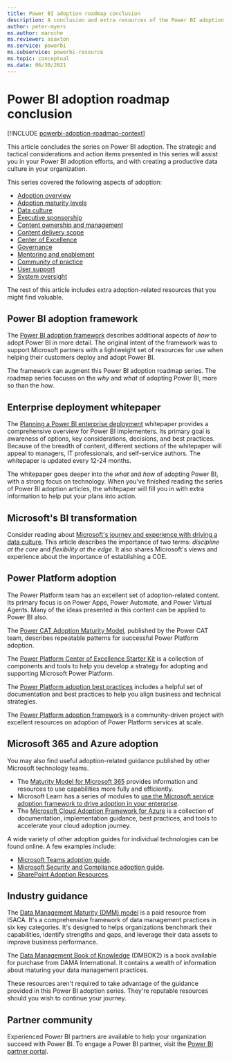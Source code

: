 ```yaml
---
title: Power BI adoption roadmap conclusion
description: A conclusion and extra resources of the Power BI adoption roadmap series of articles.
author: peter-myers
ms.author: maroche
ms.reviewer: asaxton
ms.service: powerbi
ms.subservice: powerbi-resource
ms.topic: conceptual
ms.date: 06/30/2021
---
```


# Power BI adoption roadmap conclusion

[!INCLUDE [powerbi-adoption-roadmap-context](includes/powerbi-adoption-roadmap-context.md)]

This article concludes the series on Power BI adoption. The strategic and tactical considerations and action items presented in this series will assist you in your Power BI adoption efforts, and with creating a productive data culture in your organization.

This series covered the following aspects of adoption:

- [Adoption overview](powerbi-adoption-roadmap-overview.md)
- [Adoption maturity levels](powerbi-adoption-roadmap-maturity-levels.md)
- [Data culture](powerbi-adoption-roadmap-data-culture.md)
- [Executive sponsorship](powerbi-adoption-roadmap-executive-sponsorship.md)
- [Content ownership and management](powerbi-adoption-roadmap-content-ownership-and-management.md)
- [Content delivery scope](powerbi-adoption-roadmap-content-delivery-scope.md)
- [Center of Excellence](powerbi-adoption-roadmap-center-of-excellence.md)
- [Governance](powerbi-adoption-roadmap-governance.md)
- [Mentoring and enablement](powerbi-adoption-roadmap-mentoring-and-user-enablement.md)
- [Community of practice](powerbi-adoption-roadmap-community-of-practice.md)
- [User support](powerbi-adoption-roadmap-user-support.md)
- [System oversight](powerbi-adoption-roadmap-system-oversight.md)

The rest of this article includes extra adoption-related resources that you might find valuable.

## Power BI adoption framework

The [Power BI adoption framework](https://github.com/pbiaf/powerbiadoption) describes additional aspects of _how_ to adopt Power BI in more detail. The original intent of the framework was to support Microsoft partners with a lightweight set of resources for use when helping their customers deploy and adopt Power BI.

The framework can augment this Power BI adoption roadmap series. The roadmap series focuses on the _why_ and _what_ of adopting Power BI, more so than the _how_.

## Enterprise deployment whitepaper

The [Planning a Power BI enterprise deployment](https://aka.ms/PBIEnterpriseDeploymentWP) whitepaper provides a comprehensive overview for Power BI implementers. Its primary goal is awareness of options, key considerations, decisions, and best practices. Because of the breadth of content, different sections of the whitepaper will appeal to managers, IT professionals, and self-service authors. The whitepaper is updated every 12-24 months.

The whitepaper goes deeper into the _what_ and _how_ of adopting Power BI, with a strong focus on technology. When you've finished reading the series of Power BI adoption articles, the whitepaper will fill you in with extra information to help put your plans into action.

## Microsoft's BI transformation

Consider reading about [Microsoft's journey and experience with driving a data culture](center-of-excellence-microsoft-business-intelligence-transformation.md). This article describes the importance of two terms: _discipline at the core_ and _flexibility at the edge_. It also shares Microsoft's views and experience about the importance of establishing a COE.

## Power Platform adoption

The Power Platform team has an excellent set of adoption-related content. Its primary focus is on Power Apps, Power Automate, and Power Virtual Agents. Many of the ideas presented in this content can be applied to Power BI also.

The [Power CAT Adoption Maturity Model](https://powerapps.microsoft.com/blog/power-cat-adoption-maturity-model-repeatable-patterns-for-successful-power-platform-adoption/), published by the Power CAT team, describes repeatable patterns for successful Power Platform adoption.

The [Power Platform Center of Excellence Starter Kit](/power-platform/guidance/coe/starter-kit) is a collection of components and tools to help you develop a strategy for adopting and supporting Microsoft Power Platform.

The [Power Platform adoption best practices](/power-platform/guidance/adoption/methodology) includes a helpful set of documentation and best practices to help you align business and technical strategies.

The [Power Platform adoption framework](https://github.com/PowerPlatformAF/PowerPlatformAF/wiki) is a community-driven project with excellent resources on adoption of Power Platform services at scale.

## Microsoft 365 and Azure adoption

You may also find useful adoption-related guidance published by other Microsoft technology teams.

- The [Maturity Model for Microsoft 365](/microsoft-365/community/microsoft365-maturity-model--intro) provides information and resources to use capabilities more fully and efficiently.
- Microsoft Learn has a series of modules to [use the Microsoft service adoption framework to drive adoption in your enterprise](/learn/paths/m365-service-adoption/).
- The [Microsoft Cloud Adoption Framework for Azure](/azure/cloud-adoption-framework/) is a collection of documentation, implementation guidance, best practices, and tools to accelerate your cloud adoption journey.

A wide variety of other adoption guides for individual technologies can be found online. A few examples include:

- [Microsoft Teams adoption guide](https://adoption.microsoft.com/files/tft/#p=1).
- [Microsoft Security and Compliance adoption guide](https://adoption.microsoft.com/files/sec/).
- [SharePoint Adoption Resources](https://resources.techcommunity.microsoft.com/resources/sharepoint-adoption/).

## Industry guidance

The [Data Management Maturity (DMM) model](https://cmmiinstitute.com/data-management-maturity) is a paid resource from ISACA. It's a comprehensive framework of data management practices in six key categories. It's designed to helps organizations benchmark their capabilities, identify strengths and gaps, and leverage their data assets to improve business performance.

The [Data Management Book of Knowledge](https://www.dama.org/cpages/body-of-knowledge) (DMBOK2) is a book available for purchase from DAMA International. It contains a wealth of information about maturing your data management practices.

These resources aren't required to take advantage of the guidance provided in this Power BI adoption series. They're reputable resources should you wish to continue your journey.

## Partner community

Experienced Power BI partners are available to help your organization succeed with Power BI. To engage a Power BI partner, visit the [Power BI partner portal](https://powerbi.microsoft.com/partners/).
